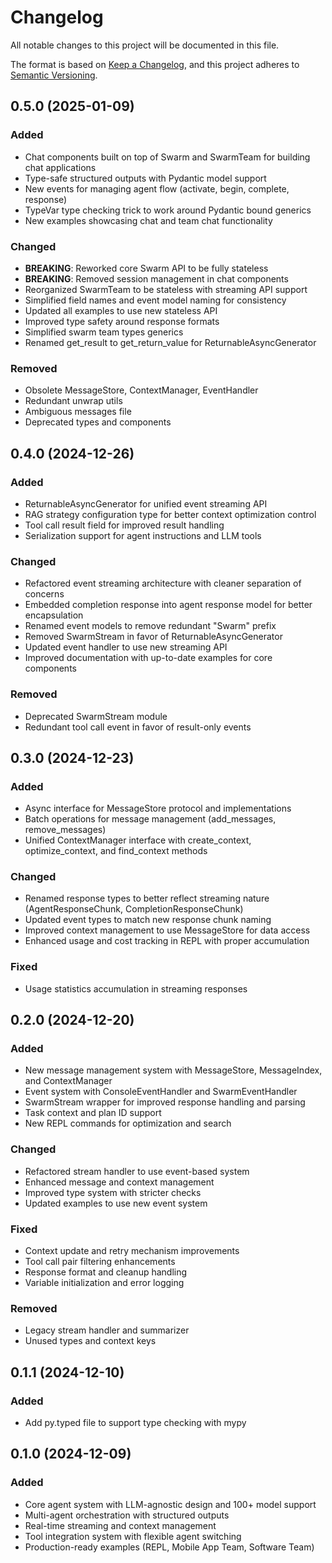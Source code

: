 # Changelog

All notable changes to this project will be documented in this file.

The format is based on [Keep a Changelog](https://keepachangelog.com/en/1.0.0/),
and this project adheres to [Semantic Versioning](https://semver.org/spec/v2.0.0.html).

## 0.5.0 (2025-01-09)

### Added
- Chat components built on top of Swarm and SwarmTeam for building chat applications
- Type-safe structured outputs with Pydantic model support
- New events for managing agent flow (activate, begin, complete, response)
- TypeVar type checking trick to work around Pydantic bound generics
- New examples showcasing chat and team chat functionality

### Changed
- **BREAKING**: Reworked core Swarm API to be fully stateless
- **BREAKING**: Removed session management in chat components
- Reorganized SwarmTeam to be stateless with streaming API support
- Simplified field names and event model naming for consistency
- Updated all examples to use new stateless API
- Improved type safety around response formats
- Simplified swarm team types generics
- Renamed get_result to get_return_value for ReturnableAsyncGenerator

### Removed
- Obsolete MessageStore, ContextManager, EventHandler
- Redundant unwrap utils
- Ambiguous messages file
- Deprecated types and components

[0.5.0]: https://github.com/glyphyai/liteswarm/releases/tag/0.5.0

## 0.4.0 (2024-12-26)

### Added
- ReturnableAsyncGenerator for unified event streaming API
- RAG strategy configuration type for better context optimization control
- Tool call result field for improved result handling
- Serialization support for agent instructions and LLM tools

### Changed
- Refactored event streaming architecture with cleaner separation of concerns
- Embedded completion response into agent response model for better encapsulation
- Renamed event models to remove redundant "Swarm" prefix
- Removed SwarmStream in favor of ReturnableAsyncGenerator
- Updated event handler to use new streaming API
- Improved documentation with up-to-date examples for core components

### Removed
- Deprecated SwarmStream module
- Redundant tool call event in favor of result-only events

[0.4.0]: https://github.com/glyphyai/liteswarm/releases/tag/0.4.0

## 0.3.0 (2024-12-23)

### Added
- Async interface for MessageStore protocol and implementations
- Batch operations for message management (add_messages, remove_messages)
- Unified ContextManager interface with create_context, optimize_context, and find_context methods

### Changed
- Renamed response types to better reflect streaming nature (AgentResponseChunk, CompletionResponseChunk)
- Updated event types to match new response chunk naming
- Improved context management to use MessageStore for data access
- Enhanced usage and cost tracking in REPL with proper accumulation

### Fixed
- Usage statistics accumulation in streaming responses

[0.3.0]: https://github.com/glyphyai/liteswarm/releases/tag/0.3.0

## 0.2.0 (2024-12-20)

### Added
- New message management system with MessageStore, MessageIndex, and ContextManager
- Event system with ConsoleEventHandler and SwarmEventHandler
- SwarmStream wrapper for improved response handling and parsing
- Task context and plan ID support
- New REPL commands for optimization and search

### Changed
- Refactored stream handler to use event-based system
- Enhanced message and context management
- Improved type system with stricter checks
- Updated examples to use new event system

### Fixed
- Context update and retry mechanism improvements
- Tool call pair filtering enhancements
- Response format and cleanup handling
- Variable initialization and error logging

### Removed
- Legacy stream handler and summarizer
- Unused types and context keys

[0.2.0]: https://github.com/glyphyai/liteswarm/releases/tag/0.2.0

## 0.1.1 (2024-12-10)

### Added
- Add py.typed file to support type checking with mypy

[0.1.1]: https://github.com/glyphyai/liteswarm/releases/tag/0.1.1

## 0.1.0 (2024-12-09)

### Added
- Core agent system with LLM-agnostic design and 100+ model support
- Multi-agent orchestration with structured outputs
- Real-time streaming and context management
- Tool integration system with flexible agent switching
- Production-ready examples (REPL, Mobile App Team, Software Team)

[0.1.0]: https://github.com/glyphyai/liteswarm/releases/tag/0.1.0